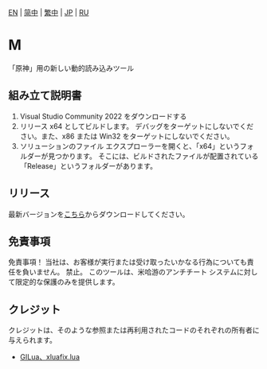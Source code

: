 [EN](README.md) |  [简中](README_zh-CN.md) |  [繁中](README_zh-TW.md) |  [JP](README_ja-JP.md) |  [RU](README_ru-RU.md)
 
# M
「原神」用の新しい動的読み込みツール

 ## 組み立て説明書
 1. Visual Studio Community 2022 をダウンロードする
 2. リリース x64 としてビルドします。 デバッグをターゲットにしないでください。また、x86 または Win32 をターゲットにしないでください。
 3. ソリューションのファイル エクスプローラーを開くと、「x64」というフォルダーが見つかります。 そこには、ビルドされたファイルが配置されている「Release」というフォルダーがあります。

 ## リリース
 最新バージョンを[こちら](https://github.com/kindawindytoday/Minty-Releases/releases)からダウンロードしてください。

 ## 免責事項
 免責事項！ 当社は、お客様が実行または受け取ったいかなる行為についても責任を負いません。 禁止。 このツールは、米哈游のアンチチート システムに対して限定的な保護のみを提供します。

 ## クレジット
 クレジットは、そのような参照または再利用されたコードのそれぞれの所有者に与えられます。
 - [GILua、xluafix.lua](https://github.com/azzu0/GILua)